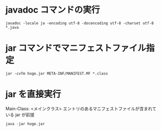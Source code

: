 javadoc コマンドの実行
=====================

	javadoc -locale ja -encoding utf-8 -docencoding utf-8 -charset utf-8 *.java

jar コマンドでマニフェストファイル指定
====================================

	jar -cvfm hoge.jar META-INF/MANIFEST.MF *.class

jar を直接実行
=============

Main-Class: <メインクラス> エントリのあるマニフェストファイルが含まれている jar が前提

	java -jar hoge.jar

